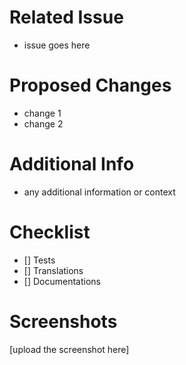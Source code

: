 # Related Issue
- issue goes here

# Proposed Changes
- change 1
- change 2

# Additional Info
- any additional information or context

# Checklist
- [] Tests
- [] Translations
- [] Documentations

# Screenshots
[upload the screenshot here]

